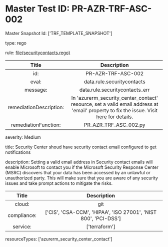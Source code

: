 



# Master Test ID: PR-AZR-TRF-ASC-002


Master Snapshot Id: ['TRF_TEMPLATE_SNAPSHOT']

type: rego

rule: [file(securitycontacts.rego)]  
  
  
  
  

|Title|Description|
| :---: | :---: |
|id: |PR-AZR-TRF-ASC-002|
|eval: |data.rule.securitycontacts|
|message: |data.rule.securitycontacts_err|
|remediationDescription: |In 'azurerm_security_center_contact' resource, set a valid email address at 'email' property to fix the issue. Visit <a href='https://registry.terraform.io/providers/hashicorp/azurerm/latest/docs/resources/security_center_contact#email' target='_blank'>here</a> for details.|
|remediationFunction: |PR_AZR_TRF_ASC_002.py|


severity: Medium

title: Security Center shoud have security contact email configured to get notifications

description: Setting a valid email address in Security contact emails will enable Microsoft to contact you if the Microsoft Security Response Center (MSRC) discovers that your data has been accessed by an unlawful or unauthorized party. This will make sure that you are aware of any security issues and take prompt actions to mitigate the risks.  
  
  

|Title|Description|
| :---: | :---: |
|cloud: |git|
|compliance: |['CIS', 'CSA-CCM', 'HIPAA', 'ISO 27001', 'NIST 800', 'PCI-DSS']|
|service: |['terraform']|


resourceTypes: ['azurerm_security_center_contact']


[file(securitycontacts.rego)]: https://github.com/prancer-io/prancer-compliance-test/tree/master/azure/terraform/securitycontacts.rego
